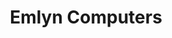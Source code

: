 ---
title: "Emlyn Computers"
url: /castell-newydd-emlyn-newcastle-emlyn/emlyn-computers/
shop: computer
---
